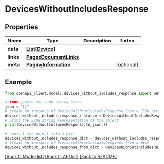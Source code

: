 # DevicesWithoutIncludesResponse


## Properties

Name | Type | Description | Notes
------------ | ------------- | ------------- | -------------
**data** | [**List[Device]**](Device.md) |  | 
**links** | [**PagedDocumentLinks**](PagedDocumentLinks.md) |  | 
**meta** | [**PagingInformation**](PagingInformation.md) |  | [optional] 

## Example

```python
from openapi_client.models.devices_without_includes_response import DevicesWithoutIncludesResponse

# TODO update the JSON string below
json = "{}"
# create an instance of DevicesWithoutIncludesResponse from a JSON string
devices_without_includes_response_instance = DevicesWithoutIncludesResponse.from_json(json)
# print the JSON string representation of the object
print(DevicesWithoutIncludesResponse.to_json())

# convert the object into a dict
devices_without_includes_response_dict = devices_without_includes_response_instance.to_dict()
# create an instance of DevicesWithoutIncludesResponse from a dict
devices_without_includes_response_from_dict = DevicesWithoutIncludesResponse.from_dict(devices_without_includes_response_dict)
```
[[Back to Model list]](../README.md#documentation-for-models) [[Back to API list]](../README.md#documentation-for-api-endpoints) [[Back to README]](../README.md)


